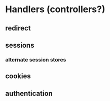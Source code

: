 Handlers (controllers?)
=======================

redirect
--------

sessions
--------

### alternate session stores

cookies
-------

authentication
--------------

